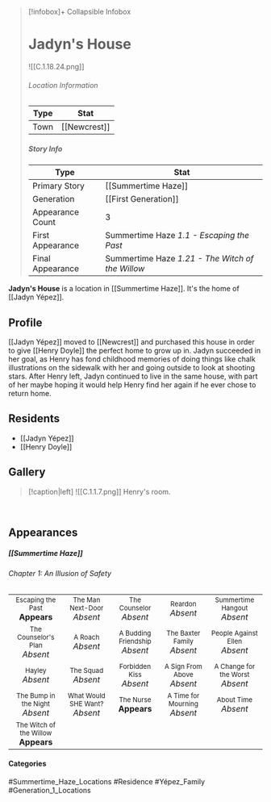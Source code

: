 > [!infobox]+ Collapsible Infobox
> # Jadyn's House
> ![[C.1.18.24.png]] 
> ###### Location Information
> | Type | Stat | 
> | ---- | ---- | 
> | Town | [[Newcrest]] | 
> 
> ##### Story Info
> | Type | Stat | 
> | ---- | ---- | 
> | Primary Story | [[Summertime Haze]] | 
> | Generation | [[First Generation]]|
> | Appearance Count | 3 | 
> | First Appearance | Summertime Haze *1.1 - Escaping the Past*
> | Final Appearance | Summertime Haze *1.21 - The Witch of the Willow*

**Jadyn's House** is a location in [[Summertime Haze]]. It's the home of [[Jadyn Yépez]].

## Profile
[[Jadyn Yépez]] moved to [[Newcrest]] and purchased this house in order to give [[Henry Doyle]] the perfect home to grow up in. Jadyn succeeded in her goal, as Henry has fond childhood memories of doing things like chalk illustrations on the sidewalk with her and going outside to look at shooting stars. After Henry left, Jadyn continued to live in the same house, with part of her maybe hoping it would help Henry find her again if he ever chose to return home.

## Residents
- [[Jadyn Yépez]]
- [[Henry Doyle]]

## Gallery
> [!caption|left]
> ![[C.1.1.7.png]] 
> Henry's room.

<br style="clear:both; margin: 0; padding: 0" />

## Appearances
##### [[Summertime Haze]]
###### Chapter 1: An Illusion of Safety

|                                                                       |     |     |     |     |
| --------------------------------------------------------------------- | --- | --- | --- | --- |
| <center><font size=2>Escaping the Past<br><font size=3>**Appears**  | <center><font size=2>The Man Next-Door<br><font size=3>*Absent* | <center><font size=2>The Counselor<br><font size=3>*Absent* | <center><font size=2>Reardon<br><font size=3>*Absent* | <center><font size=2>Summertime Hangout<br><font size=3>*Absent* |
| <center><font size=2>The Counselor's Plan<br><font size=3>*Absent* | <center><font size=2>A Roach<br><font size=3>*Absent* | <center><font size=2>A Budding Friendship<br><font size=3>*Absent* | <center><font size=2>The Baxter Family<br><font size=3>*Absent* | <center><font size=2>People Against Ellen<br><font size=3>*Absent* |
| <center><font size=2>Hayley<br><font size=3>*Absent*  | <center><font size=2>The Squad<br><font size=3>*Absent* | <center><font size=2>Forbidden Kiss<br><font size=3>*Absent* | <center><font size=2>A Sign From Above<br><font size=3>*Absent* | <center><font size=2>A Change for the Worst<br><font size=3>*Absent* |
| <center><font size=2>The Bump in the Night<br><font size=3>*Absent*   | <center><font size=2>What Would SHE Want?<br><font size=3>*Absent* | <center><font size=2>The Nurse<br><font size=3>**Appears** | <center><font size=2>A Time for Mourning<br><font size=3>*Absent* | <center><font size=2>About Time<br><font size=3>*Absent* |
| <center><font size=2>The Witch of the Willow<br><font size=3>**Appears**  |
#### Categories
#Summertime_Haze_Locations #Residence #Yépez_Family #Generation_1_Locations